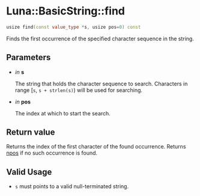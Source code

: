 # Luna::BasicString::find

```c++
usize find(const value_type *s, usize pos=0) const
```

Finds the first occurrence of the specified character sequence in the string. 



## Parameters
* *in* **s**

    The string that holds the character sequence to search. Characters in range [`s`, `s + strlen(s)`) will be used for searching. 

* *in* **pos**

    The index at which to start the search. 

## Return value
Returns the index of the first character of the found occurrence. Returns [npos](class_luna_1_1_basic_string_1aba46fb9e7bfa2d6d109cc138bfa6cc11.md) if no such occurrence is found. 

## Valid Usage
* `s` must points to a valid null-terminated string. 

